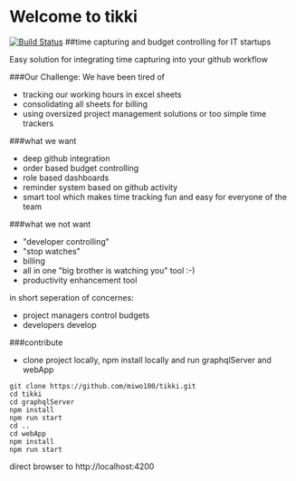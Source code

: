 # Welcome to tikki
[![Build Status](https://travis-ci.org/miwo100/tikki.svg?branch=master)](https://travis-ci.org/miwo100/tikki)
##time capturing and budget controlling for IT startups

Easy solution for integrating time capturing into your github workflow

###Our Challenge:
We have been tired of 
- tracking our working hours in excel sheets
- consolidating all sheets for billing
- using oversized project management solutions or too simple time trackers

###what we want
- deep github integration
- order based budget controlling
- role based dashboards
- reminder system based on github activity
- smart tool which makes time tracking fun and easy for everyone of the team


###what we not want
- "developer controlling"
- "stop watches"
- billing
- all in one "big brother is watching you" tool :-)
- productivity enhancement tool

in short seperation of concernes:
- project managers control budgets
- developers develop

###contribute

- clone project locally, npm install locally and run graphqlServer and webApp
```
git clone https://github.com/miwo100/tikki.git
cd tikki
cd graphqlServer
npm install
npm run start
cd ..
cd webApp
npm install
npm run start
```
direct browser to http://localhost:4200 









